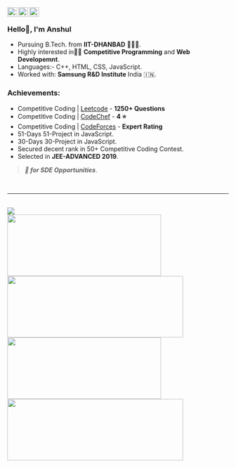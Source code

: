 <span>
<a href="https://www.linkedin.com/in/anshul7sh/">
  <img align="left" alt="Anshul's Linkdein" width="22px" src="https://cdn.jsdelivr.net/npm/simple-icons@v3/icons/linkedin.svg" />
</a>
<a href="https://github.com/anshul7sh">
  <img align="left" alt="Anshul's Github" width="22px" src="https://cdn.jsdelivr.net/npm/simple-icons@v3/icons/github.svg" />
</a>
<a href="https://www.facebook.com/profile.php?id=100038208783085">
  <img align="left" alt="Anshul's Facebook" width="22px" src="https://cdn.jsdelivr.net/npm/simple-icons@v3/icons/facebook.svg" />
</a>
</span>
</br>

### Hello👋, I'm Anshul

- Pursuing B.Tech. from **IIT-DHANBAD** 👨🏻‍🎓.</br>
- Highly interested in👨‍💻 **Competitive Programming** and **Web Developemnt**.</br>
- Languages:- C++, HTML, CSS, JavaScript.</br>
- Worked with: **Samsung R&D Institute** India 🇮🇳. </br>

### Achievements:
- Competitive Coding | [Leetcode](https://leetcode.com/anshul7sh/) - **1250+ Questions**</br>
- Competitive Coding | [CodeChef](https://www.codechef.com/users/anshul7sh) - **4 ⭐**</br>
- Competitive Coding | [CodeForces](https://codeforces.com/profile/anshul7sh) - **Expert Rating**</br>
- 51-Days 51-Project in JavaScript.</br>
- 30-Days 30-Project in JavaScript.</br>
- Secured decent rank in 50+ Competitive Coding Contest.</br>
- Selected in **JEE-ADVANCED 2019**.</br>

> ***👀 for SDE Opportunities***.  

<br>
<hr>
<br>  

<a href="https://github.com/anshul7sh">
  <img align="center" src="https://github-readme-stats.vercel.app/api/top-langs/?username=anshul7sh&theme=dark&hide_langs_below=1" />
</a><br>
<a href="https://github.com/anshul7sh/Leetcode-Problems">
  <img align="center" width="350px" height="140px" src="https://github-readme-stats.vercel.app/api/pin/?username=anshul7sh&repo=Leetcode-Problems&theme=dark" />
</a>
<a href="https://github.com/anshul7sh/JavaScript51">
 <img align="center" width="400px" height="140px" src="https://github-readme-stats.vercel.app/api/pin/?username=anshul7sh&repo=JavaScript51&theme=dark" />
</a><br>
<a href="https://github.com/anshul7sh/Mini-Social-Media">
 <img align="center" width="350px" height="140px" src="https://github-readme-stats.vercel.app/api/pin/?username=anshul7sh&repo=Mini-Social-Media&theme=dark" />
</a>
<a href="https://github.com/anshul7sh/anshul7sh">
 <img align="center" width="400px" height="140px" src="https://github-readme-stats.vercel.app/api/pin/?username=anshul7sh&repo=anshul7sh&theme=dark" />
</a>
